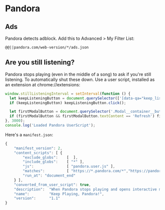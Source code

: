 # Pandora

## Ads

Pandora detects adblock. Add this to Advanced > My Filter List:
```
@@||pandora.com/web-version/*/ads.json
```

## Are you still listening?

Pandora stops playing (even in the middle of a song) to ask if you're still listening. To automatically shut these down. Use a user script, installed as an extension at chrome://extensions:

```js
window.stillListeningInterval = setInterval(function () {
  let keepListeningButton = document.querySelector(['[data-qa="keep_listening_button"]']);
  if (keepListeningButton) keepListeningButton.click();

  let firstModalButton = document.querySelector('.Modal__container__buttons button');
  if (firstModalButton && firstModalButton.textContent == 'Refresh') firstModalButton.click();
}, 3000);
console.log('Loaded Pandora UserScript');
```

Here's a `manifest.json`:
```js
{
    "manifest_version": 2,
    "content_scripts": [ {
        "exclude_globs":    [  ],
        "include_globs":    [ "*" ],
        "js":               [ "pandora.user.js" ],
        "matches":          [ "https://*.pandora.com/*","https://pandora.com/*" ],
        "run_at": "document_end"
    } ],
    "converted_from_user_script": true,
    "description":  "When Pandora stops playing and opens interactive modals which wait for your response, this script automatically clicks them.",
    "name":         "Keep Playing, Pandora!",
    "version":      "1.1"
}
```
